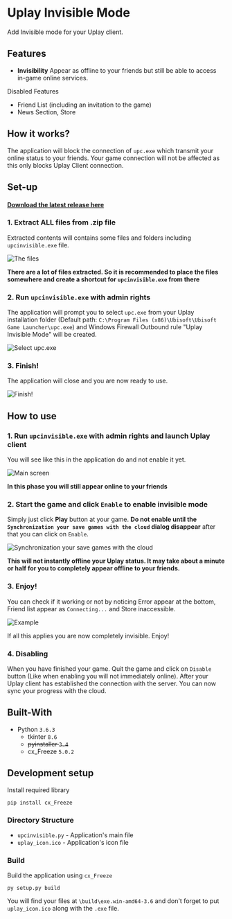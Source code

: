 # Uplay Invisible Mode

Add Invisible mode for your Uplay client.

## Features

- **Invisibility** Appear as offline to your friends but still be able to access in-game online services.

Disabled Features
- Friend List (including an invitation to the game)
- News Section, Store

## How it works?

The application will block the connection of `upc.exe` which transmit your online status to your friends. Your game connection will not be affected as this only blocks Uplay Client connection.

## Set-up

#### [Download the latest release here](https://github.com/phwt/uplay-invisible-mode/releases)

### 1. Extract ALL files from .zip file

Extracted contents will contains some files and folders including `upcinvisible.exe` file.

![The files](https://raw.githubusercontent.com/phwt/uplay-offline-mode/master/img/00_files.JPG)

**There are a lot of files extracted. So it is recommended to place the files somewhere and create a shortcut for `upcinvisible.exe` from there**

### 2. Run `upcinvisible.exe` with admin rights

The application will prompt you to select `upc.exe` from your Uplay installation folder (Default path: `C:\Program Files (x86)\Ubisoft\Ubisoft Game Launcher\upc.exe`) and Windows Firewall Outbound rule "Uplay Invisible Mode" will be created.

![Select upc.exe](https://raw.githubusercontent.com/phwt/uplay-offline-mode/master/img/01_exe_select.JPG)

### 3. Finish!

The application will close and you are now ready to use.

![Finish!](https://raw.githubusercontent.com/phwt/uplay-offline-mode/master/img/02_setup_finish.JPG)

## How to use

### 1. Run `upcinvisible.exe` with admin rights and launch Uplay client

You will see like this in the application do and not enable it yet.

![Main screen](https://raw.githubusercontent.com/phwt/uplay-offline-mode/master/img/03_mainscreen.JPG)

**In this phase you will still appear online to your friends**

### 2. Start the game and click `Enable` to enable invisible mode

Simply just click **Play** button at your game. **Do not enable until the `Synchronization your save games with the cloud` dialog disappear** after that you can click on `Enable`.

![Synchronization your save games with the cloud](https://raw.githubusercontent.com/phwt/uplay-offline-mode/master/img/04_uplay_sync.jpg)

**This will not instantly offline your Uplay status. It may take about a minute or half for you to completely appear offline to your friends.**

### 3. Enjoy!

You can check if it working or not by noticing Error appear at the bottom, Friend list appear as `Connecting...` and Store inaccessible.

![Example](https://raw.githubusercontent.com/phwt/uplay-offline-mode/master/img/offline_example.jpg)

If all this applies you are now completely invisible. Enjoy!

### 4. Disabling

When you have finished your game. Quit the game and click on `Disable` button (Like when enabling you will not immediately online). After your Uplay client has established the connection with the server. You can now sync your progress with the cloud.

## Built-With

- Python `3.6.3`
  - tkinter `8.6`
  - ~~pyinstaller `3.4`~~
  - cx_Freeze `5.0.2`

## Development setup

Install required library

    pip install cx_Freeze

### Directory Structure
- `upcinvisible.py` - Application's main file
- `uplay_icon.ico` - Application's icon file

### Build
Build the application using `cx_Freeze`

    py setup.py build

You will find your files at `\build\exe.win-amd64-3.6` and don't forget to put `uplay_icon.ico` along with the `.exe` file.
